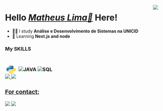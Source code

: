 <a href="https://www.linkedin.com/in/matheus-banqueiro-lima-b594031a2/"><img height="170px"  align="right" align="top" src="https://github.com/Matheubanqueiro/Matheubanqueiro/assets/101984947/f651c951-4bcf-4503-b208-a707c4e3650b"></a>

 <h1>Hello <a href="https://www.linkedin.com/in/matheus-banqueiro-lima-b594031a2/"><i>Matheus Lima🖖</i></a> Here!</h1>
 
+ 👨‍💻 I study **Análise e Desenvolvimento de Sistemas na UNICID**
+ 🧠 Learning **Next.js and node**


<h3> My SKILLS <h3>
<div style="display: inline_block"><br>
  <img align="center" alt="Python" height="30" width="40" src="https://raw.githubusercontent.com/devicons/devicon/master/icons/python/python-original.svg">
 <img align="center" alt="JAVA" height="50" width="60" src="https://cdn.jsdelivr.net/gh/devicons/devicon/icons/java/java-original-wordmark.svg">
  <img align="center" alt="SQL" height="50" width="60" src="https://cdn.jsdelivr.net/gh/devicons/devicon/icons/microsoftsqlserver/microsoftsqlserver-plain-wordmark.svg">
</div>
<a href="https://www.linkedin.com/in/matheus-banqueiro-lima-b594031a2/" target="blank">

  <a href="https://github.com/Matheubanqueiro">
  <img height="180em" src="https://github-readme-stats.vercel.app/api?username=Matheubanqueiro&show_icons=true&theme=dark&include_all_commits=true&count_private=true"/>
  <img height="150em" src="https://github-readme-stats.vercel.app/api/top-langs/?username=Matheubanqueiro&layout=compact&langs_count=7&theme=dark"/>
</div>


 <h3>For contact:</h3>
<a href="https://www.linkedin.com/in/matheus-banqueiro-lima-b594031a2/" target="_blank"><img src="https://img.shields.io/badge/-LinkedIn-%230077B5?style=for-the-badge&logo=linkedin&logoColor=white" target="_blank"></a>
<a href = "mailto:mbanqueirolima@gmail.com"><img src="https://img.shields.io/badge/-Gmail-%23333?style=for-the-badge&logo=gmail&logoColor=red" target="_blank"></a>
 <!-- ![Snake animation](https://github.com/Matheubanqueiro/Matheubanqueiro/blob/output/github-contribution-grid-snake.svg) -->



